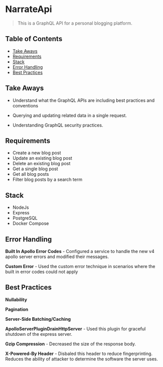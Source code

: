 # NarrateApi

> This is a GraphQL API for a personal blogging platform.

## Table of Contents

- [Take Aways](#take-aways)
- [Requirements](#requirements)
- [Stack](#stack)
- [Error Handling](#error-handling)
- [Best Practices](#best-practices)

## Take Aways

- Understand what the GraphQL APIs are including best practices and conventions

- Querying and updating related data in a single request.

- Understanding GraphQL security practices.

## Requirements

- Create a new blog post
- Update an existing blog post
- Delete an existing blog post
- Get a single blog post
- Get all blog posts
- Filter blog posts by a search term

## Stack

- NodeJs
- Express
- PostgreSQL
- Docker Compose

## Error Handling

**Built In Apollo Error Codes** - Configured a service to handle the new v4 apollo server errors and modified their messages.

**Custom Error** - Used the custom error technique in scenarios where the built in error codes could not apply

## Best Practices

**Nullability**

**Pagination**

**Server-Side Batching/Caching**

**ApolloServerPluginDrainHttpServer** - Used this plugin for graceful shutdown of the express server.

**Gzip Compression** - Decreased the size of the response body.

**X-Powered-By Header** - Disbaled this header to reduce fingerprinting. Reduces the ability of attacker to determine the software the server uses.

